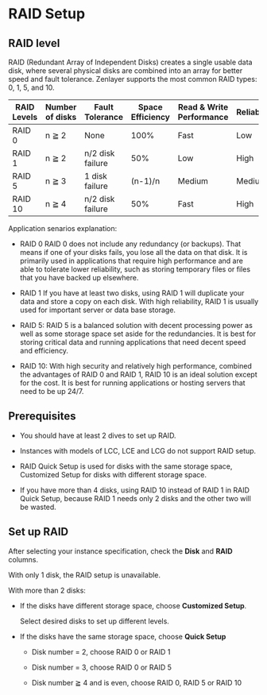 # RAID Setup

## RAID level

RAID (Redundant Array of Independent Disks) creates a single usable data disk, where several physical disks are combined into an array for better speed and fault tolerance. Zenlayer supports the most common RAID types: 0, 1, 5, and 10.

| RAID Levels | Number of disks | Fault Tolerance  | Space Efficiency | Read & Write Performance | Reliability |
| ----------- | --------------- | ---------------- | ---------------- | ------------------------ | ----------- |
| RAID 0      | n ≧ 2           | None             | 100%             | Fast                     | Low         |
| RAID 1      | n ≧ 2           | n/2 disk failure | 50%              | Low                      | High        |
| RAID 5      | n ≧ 3           | 1 disk failure   | (n-1)/n          | Medium                   | Medium      |
| RAID 10     | n ≧ 4           | n/2 disk failure | 50%              | Fast                     | High        |

Application senarios explanation:

- RAID 0
  RAID 0 does not include any redundancy (or backups). That means if one of your disks fails, you lose all the data on that disk. It is primarily used in applications that require high performance and are able to tolerate lower reliability, such as storing temporary files or files that you have backed up elsewhere.

- RAID 1
  If you have at least two disks, using RAID 1 will duplicate your data and store a copy on each disk. With high reliability, RAID 1 is usually used for important server or data base storage.

- RAID 5: RAID 5 is a balanced solution with decent processing power as well as some storage space set aside for the redundancies. It is best for storing critical data and running applications that need decent speed and efficiency.

- RAID 10: With high security and relatively high performance, combined the advantages of RAID 0 and RAID 1, RAID 10 is an ideal solution except for the cost. It is best for running applications or hosting servers that need to be up 24/7.



## Prerequisites

- You should have at least 2 dives to set up RAID.

- Instances with models of LCC, LCE and LCG do not support RAID setup.

- RAID Quick Setup is used for disks with the same storage space, Customized Setup for disks with different storage space.

- If you have more than 4 disks, using RAID 10 instead of RAID 1 in RAID Quick Setup, because RAID 1 needs only 2 disks and the other two will be wasted. 



## Set up RAID

After selecting your instance specification, check the **Disk** and **RAID** columns.

<img src="file:///Users/miya.zhou/Library/Application%20Support/marktext/images/2023-01-02-15-56-45-image.png" title="" alt="" data-align="left">With only 1 disk, the RAID setup is unavailable. 

With more than 2 disks:

- If the disks have different storage space, choose **Customized Setup**.
  
  Select desired disks to set up different levels.

- If the disks have the same storage space, choose **Quick Setup**
  
  - Disk number = 2, choose RAID 0 or RAID 1
  
  - Disk number = 3, choose RAID 0 or RAID 5
  
  - Disk number ≧ 4 and is even, choose RAID 0, RAID 5 or RAID 10






